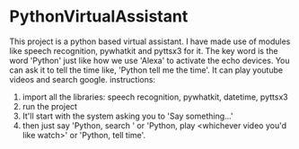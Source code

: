 # PythonVirtualAssistant
This project is a python based virtual assistant. I have made use of modules like speech recognition, pywhatkit and pyttsx3 for it.
The key word is the word 'Python' just like how we use 'Alexa' to activate the echo devices. 
You can ask it to tell the time like, 'Python tell me the time'. It can play youtube videos and search google.
instructions:
1. import all the libraries: speech recognition, pywhatkit, datetime, pyttsx3
2. run the project
3. It'll start with the system asking you to 'Say something...'
4. then just say 'Python, search <insert whatever you want to google>' or 'Python, play <whichever video you'd like watch>' or 'Python, tell time'.
